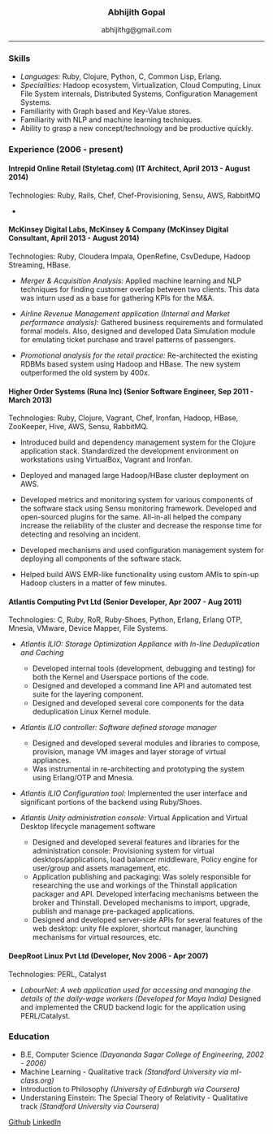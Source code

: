### <center> Abhijith Gopal </center>

<center> abhijithg@gmail.com  </center>

---

### Skills

* *Languages:* Ruby, Clojure, Python, C, Common Lisp, Erlang.
* *Specialities:* Hadoop ecosystem, Virtualization, Cloud Computing, Linux File System internals, Distributed Systems, Configuration Management Systems.
* Familiarity with Graph based and Key-Value stores.
* Familiarity with NLP and machine learning techniques.
* Ability to grasp a new concept/technology and be productive quickly.

### Experience  (2006 - present)

#### Intrepid Online Retail (Styletag.com) (IT Architect, April 2013 - August 2014)

Technologies: Ruby, Rails, Chef, Chef-Provisioning, Sensu, AWS, RabbitMQ

*

#### McKinsey Digital Labs, McKinsey & Company (McKinsey Digital Consultant, April 2013 - August 2014)

Technologies: Ruby, Cloudera Impala, OpenRefine, CsvDedupe, Hadoop Streaming, HBase.

* *Merger & Acquisition Analysis:* Applied machine learning and NLP techniques for finding customer overlap between two clients. This data was inturn used as a base for gathering KPIs for the M&A.

* *Airline Revenue Management application (Internal and Market performance analysis)*: Gathered business requirements and formulated formal models. Also, designed and developed Data Simulation module for emulating ticket purchase and travel patterns of passengers.

* *Promotional analysis for the retail practice:* Re-architected the existing RDBMs based system using Hadoop and HBase. The new system outperformed the old system by 400x.


#### Higher Order Systems (Runa Inc) (Senior Software Engineer, Sep 2011 - March 2013)

Technologies: Ruby, Clojure, Vagrant, Chef, Ironfan, Hadoop, HBase, ZooKeeper, Hive, AWS, Sensu, RabbitMQ.

* Introduced build and dependency management system for the Clojure application stack. Standardized the development environment on workstations using VirtualBox, Vagrant and Ironfan.

* Deployed and managed large Hadoop/HBase cluster deployment on AWS.

* Developed metrics and monitoring system for various components of the software stack using Sensu monitoring framework. Developed and open-sourced plugins for the same. All-in-all helped the company increase the reliability of the cluster and decrease the response time for detecting and resolving an incident.

* Developed mechanisms and used configuration management system for deploying all components of the software stack.

* Helped build AWS EMR-like functionality using custom AMIs to spin-up Hadoop clusters in a matter of few minutes.


#### Atlantis Computing Pvt Ltd (Senior Developer, Apr 2007 - Aug 2011)


Technologies: C, Ruby, RoR, Ruby-Shoes, Python, Erlang, Erlang OTP, Mnesia, VMware, Device Mapper, File Systems.


* *Atlantis ILIO: Storage Optimization Appliance with In-line Deduplication and Caching*

    * Developed internal tools (development, debugging and testing) for both the Kernel and Userspace portions of the code.
    * Designed and developed a command line API and automated test suite for the layering component.
    * Designed and developed several core components for the data deduplication Linux Kernel module.


* *Atlantis ILIO controller: Software defined storage manager*

    * Designed and developed several modules and libraries to compose, provision, manage VM images and layer storage of virtual appliances.
    * Was instrumental in re-architecting and prototyping the system using Erlang/OTP and Mnesia.

* *Atlantis ILIO Configuration tool:* Implemented the user interface and significant portions of the backend using Ruby/Shoes.

* *Atlantis Unity administration console:* Virtual Application and Virtual Desktop lifecycle management software
    * Designed and developed several features and libraries for the administration console: Provisioning system for virtual desktops/applications, load balancer middleware, Policy engine for user/group and assets management, etc.
    * Application publishing and packaging: Was solely responsible for researching the use and workings of the Thinstall application packager and API. Developed interfacing mechanisms between the broker and Thinstall. Developed mechanisms to import, upgrade, publish and manage pre-packaged applications.
    * Designed and developed server-side APIs for several features of the web desktop: unity file explorer, shortcut manager, launching mechanisms for virtual resources, etc.


#### DeepRoot Linux Pvt Ltd (Developer, Nov 2006 - Apr 2007)

Technologies: PERL, Catalyst

* *LabourNet: A web application used for accessing and managing the details of the daily-wage workers (Developed for Maya India)*
  Designed and implemented the CRUD backend logic for the application using PERL/Catalyst.

### Education

* B.E, Computer Science *(Dayananda Sagar College of Engineering, 2002 - 2006)*
* Machine Learning - Qualitative track *(Standford University via ml-class.org)*
* Introduction to Philosophy *(University of Edinburgh via Coursera)*
* Understaning Einstein: The Special Theory of Relativity - Qualitative track *(Standford University via Coursera)*

[Github](https://github.com/abhijith) [LinkedIn](https://www.linkedin.com/in/abhijithg)
